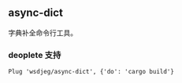 ## async-dict

字典补全命令行工具。

### deoplete 支持

```
Plug 'wsdjeg/async-dict', {'do': 'cargo build'}
```



